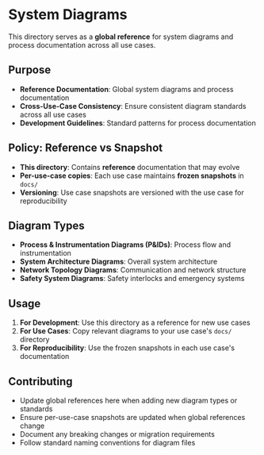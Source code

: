 # System Diagrams

This directory serves as a **global reference** for system diagrams and process documentation across all use cases.

## Purpose

- **Reference Documentation**: Global system diagrams and process documentation
- **Cross-Use-Case Consistency**: Ensure consistent diagram standards across all use cases
- **Development Guidelines**: Standard patterns for process documentation

## Policy: Reference vs Snapshot

- **This directory**: Contains **reference** documentation that may evolve
- **Per-use-case copies**: Each use case maintains **frozen snapshots** in `docs/`
- **Versioning**: Use case snapshots are versioned with the use case for reproducibility

## Diagram Types

- **Process & Instrumentation Diagrams (P&IDs)**: Process flow and instrumentation
- **System Architecture Diagrams**: Overall system architecture
- **Network Topology Diagrams**: Communication and network structure
- **Safety System Diagrams**: Safety interlocks and emergency systems

## Usage

1. **For Development**: Use this directory as a reference for new use cases
2. **For Use Cases**: Copy relevant diagrams to your use case's `docs/` directory
3. **For Reproducibility**: Use the frozen snapshots in each use case's documentation

## Contributing

- Update global references here when adding new diagram types or standards
- Ensure per-use-case snapshots are updated when global references change
- Document any breaking changes or migration requirements
- Follow standard naming conventions for diagram files